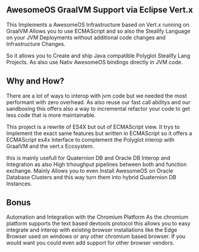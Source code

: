 ## AwesomeOS GraalVM Support via Eclipse Vert.x
This Implements a AwesomeOS Infrastructure based on Vert.x running on GraalVM 
Allows you to use ECMAScript and so also the Stealify Language on your JVM Deployments
without additional code changes and Infrastructure Changes.

So it allows you to Create and ship Java compatible Polyglot Stealify Lang Projects.
As also use Nativ AwesomeOS bindings directly in JVM code. 

## Why and How?
There are a lot of ways to interop with jvm code but we needed the most performant with zero overhead.
As also reuse our fast call abilitys and our sandboxing this offers also a way to incremental
refactor your code to get less code that is more maintainable. 

This project is a rewrite of ES4X but out of ECMAScript view. It trys to Implement
the exact same features but written in ECMAScript so it offers a ECMAScript es4x
Interface to complement the Polyglot interop with GraalVM and the vert.x Ecosystem.

this is mainly usefull for Quaternion DB and Oracle DB Interop and Integration as also 
High trhoughput pipelines between both and function exchange. Mainly Allows you to 
even Install AwesomeOS on Oracle Database Clusters and this way turn them into hybrid
Quaternion DB Instances.

## Bonus
Automation and Integration with the Chromium Platform 
As the chromium platform supports the text based devtools protocol this allows you to
easy integrate and interop with existing browser installations like the Edge Browser used
on windows or any other chromium based browser. If you would want you could even add
support for other browser vendors.
